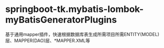 # springboot-tk.mybatis-lombok-myBatisGeneratorPlugins
基于通用mapper插件，快速根据数据库表生成所需项目所需ENTITY(MODEL)层、MAPPER(DAO)层、*MAPPER.XML等
